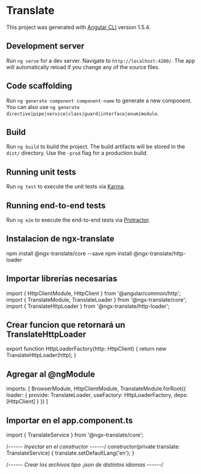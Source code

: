 # Translate

This project was generated with [Angular CLI](https://github.com/angular/angular-cli) version 1.5.4.

## Development server

Run `ng serve` for a dev server. Navigate to `http://localhost:4200/`. The app will automatically reload if you change any of the source files.

## Code scaffolding

Run `ng generate component component-name` to generate a new component. You can also use `ng generate directive|pipe|service|class|guard|interface|enum|module`.

## Build

Run `ng build` to build the project. The build artifacts will be stored in the `dist/` directory. Use the `-prod` flag for a production build.

## Running unit tests

Run `ng test` to execute the unit tests via [Karma](https://karma-runner.github.io).

## Running end-to-end tests

Run `ng e2e` to execute the end-to-end tests via [Protractor](http://www.protractortest.org/).

## Instalacion de ngx-translate

npm install @ngx-translate/core --save
npm install @ngx-translate/http-loader

## Importar librerías necesarias

import { HttpClientModule, HttpClient } from '@angular/common/http';
import { TranslateModule, TranslateLoader } from '@ngx-translate/core';
import { TranslateHttpLoader } from '@ngx-translate/http-loader';

## Crear funcion que retornará un TranslateHttpLoader

export function HttpLoaderFactory(http: HttpClient) {
  return new TranslateHttpLoader(http);
}

## Agregar al @ngModule

imports: [
    BrowserModule,
    HttpClientModule,
    TranslateModule.forRoot({
      loader: {
        provide: TranslateLoader,
        useFactory: HttpLoaderFactory,
        deps: [HttpClient]
      }
    })
  ]
  
  ## Importar en el app.component.ts
  
  import { TranslateService } from '@ngx-translate/core';
  
  /*------ Inyectar en el constructor ------*/
  constructor(private translate: TranslateService) {
    translate.setDefaultLang('en');
  }
  
  /*------ Crear los archivos tipo .json de distintos idiomas ------*/
